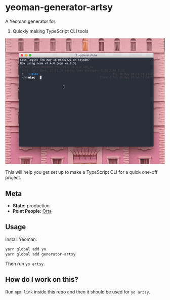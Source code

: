 # yeoman-generator-artsy

A Yeoman generator for:

1. Quickly making TypeScript CLI tools

<img src="screenshots/cli.gif">

This will help you get set up to make a TypeScript CLI for a quick one-off project.

## Meta

* __State:__ production
* __Point People:__ [Orta](https://github.com/orta)

## Usage

Install Yeoman:

```
yarn global add yo
yarn global add generator-artsy
```

Then run `yo artsy`.

## How do I work on this?

Run `npm link` inside this repo and then it should be used for `yo artsy`.
